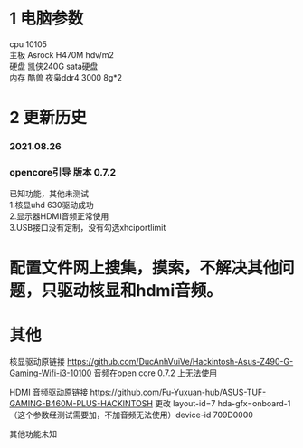 # 1 电脑参数
cpu 10105  
主板 Asrock H470M hdv/m2  
硬盘 凯侠240G sata硬盘  
内存 酷兽 夜枭ddr4 3000 8g*2 
  
# 2 更新历史  
### 2021.08.26  
### opencore引导 版本 0.7.2  
已知功能，其他未测试  
1.核显uhd 630驱动成功  
2.显示器HDMI音频正常使用  
3.USB接口没有定制，没有勾选xhciportlimit  

# 配置文件网上搜集，摸索，不解决其他问题，只驱动核显和hdmi音频。

# 其他  
核显驱动原链接 https://github.com/DucAnhVuiVe/Hackintosh-Asus-Z490-G-Gaming-Wifi-i3-10100 音频在open core 0.7.2 上无法使用  

HDMI 音频驱动原链接 https://github.com/Fu-Yuxuan-hub/ASUS-TUF-GAMING-B460M-PLUS-HACKINTOSH 更改 layout-id=7 hda-gfx=onboard-1 （这个参数经测试需要加，不加音频无法使用）device-id 709D0000  

其他功能未知
